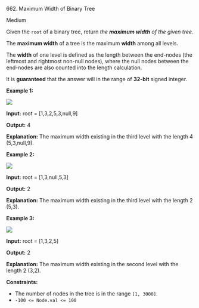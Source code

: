 662\. Maximum Width of Binary Tree

Medium

Given the `root` of a binary tree, return _the **maximum width** of the given tree_.

The **maximum width** of a tree is the maximum **width** among all levels.

The **width** of one level is defined as the length between the end-nodes (the leftmost and rightmost non-null nodes), where the null nodes between the end-nodes are also counted into the length calculation.

It is **guaranteed** that the answer will in the range of **32-bit** signed integer.

**Example 1:**

![](https://leetcode-in-java.github.io/src/main/java/g0601_0700/s0662_maximum_width_of_binary_tree/width1-tree.jpg)

**Input:** root = [1,3,2,5,3,null,9]

**Output:** 4

**Explanation:** The maximum width existing in the third level with the length 4 (5,3,null,9).

**Example 2:**

![](https://leetcode-in-java.github.io/src/main/java/g0601_0700/s0662_maximum_width_of_binary_tree/width2-tree.jpg)

**Input:** root = [1,3,null,5,3]

**Output:** 2

**Explanation:** The maximum width existing in the third level with the length 2 (5,3).

**Example 3:**

![](https://leetcode-in-java.github.io/src/main/java/g0601_0700/s0662_maximum_width_of_binary_tree/width3-tree.jpg)

**Input:** root = [1,3,2,5]

**Output:** 2

**Explanation:** The maximum width existing in the second level with the length 2 (3,2).

**Constraints:**

*   The number of nodes in the tree is in the range `[1, 3000]`.
*   `-100 <= Node.val <= 100`